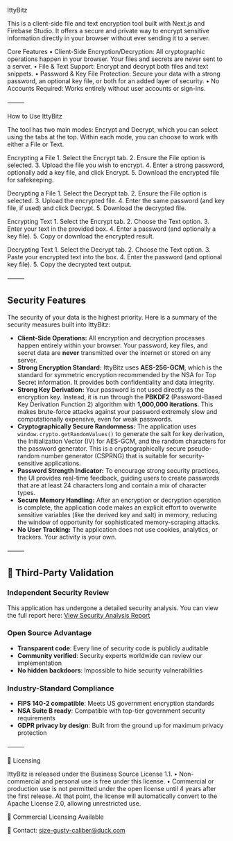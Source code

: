 IttyBitz

This is a client-side file and text encryption tool built with Next.js and Firebase Studio. It offers a secure and private way to encrypt sensitive information directly in your browser without ever sending it to a server.

Core Features
	•	Client-Side Encryption/Decryption: All cryptographic operations happen in your browser. Your files and secrets are never sent to a server.
	•	File & Text Support: Encrypt and decrypt both files and text snippets.
	•	Password & Key File Protection: Secure your data with a strong password, an optional key file, or both for an added layer of security.
	•	No Accounts Required: Works entirely without user accounts or sign-ins.

⸻

How to Use IttyBitz

The tool has two main modes: Encrypt and Decrypt, which you can select using the tabs at the top. Within each mode, you can choose to work with either a File or Text.

Encrypting a File
	1.	Select the Encrypt tab.
	2.	Ensure the File option is selected.
	3.	Upload the file you wish to encrypt.
	4.	Enter a strong password, optionally add a key file, and click Encrypt.
	5.	Download the encrypted file for safekeeping.

Decrypting a File
	1.	Select the Decrypt tab.
	2.	Ensure the File option is selected.
	3.	Upload the encrypted file.
	4.	Enter the same password (and key file, if used) and click Decrypt.
	5.	Download the decrypted file.

Encrypting Text
	1.	Select the Encrypt tab.
	2.	Choose the Text option.
	3.	Enter your text in the provided box.
	4.	Enter a password (and optionally a key file).
	5.	Copy or download the encrypted result.

Decrypting Text
	1.	Select the Decrypt tab.
	2.	Choose the Text option.
	3.	Paste your encrypted text into the box.
	4.	Enter the password (and optional key file).
	5.	Copy the decrypted text output.

⸻

## Security Features

The security of your data is the highest priority. Here is a summary of the security measures built into IttyBitz:

- **Client-Side Operations:** All encryption and decryption processes happen entirely within your browser. Your password, key files, and secret data are **never** transmitted over the internet or stored on any server.
- **Strong Encryption Standard:** IttyBitz uses **AES-256-GCM**, which is the standard for symmetric encryption recommended by the NSA for Top Secret information. It provides both confidentiality and data integrity.
- **Strong Key Derivation:** Your password is not used directly as the encryption key. Instead, it is run through the **PBKDF2** (Password-Based Key Derivation Function 2) algorithm with **1,000,000 iterations**. This makes brute-force attacks against your password extremely slow and computationally expensive, even for weak passwords.
- **Cryptographically Secure Randomness:** The application uses `window.crypto.getRandomValues()` to generate the salt for key derivation, the Initialization Vector (IV) for AES-GCM, and the random characters for the password generator. This is a cryptographically secure pseudo-random number generator (CSPRNG) that is suitable for security-sensitive applications.
- **Password Strength Indicator:** To encourage strong security practices, the UI provides real-time feedback, guiding users to create passwords that are at least 24 characters long and contain a mix of character types.
- **Secure Memory Handling:** After an encryption or decryption operation is complete, the application code makes an explicit effort to overwrite sensitive variables (like the derived key and salt) in memory, reducing the window of opportunity for sophisticated memory-scraping attacks.
- **No User Tracking:** The application does not use cookies, analytics, or trackers. Your activity is your own.

⸻

## 🔬 Third-Party Validation

### **Independent Security Review**
This application has undergone a detailed security analysis. You can view the full report here: [View Security Analysis Report](https://claude.ai/public/artifacts/f4bb6437-1130-4fd3-bc56-74b2399274f9)

### **Open Source Advantage**
- **Transparent code**: Every line of security code is publicly auditable
- **Community verified**: Security experts worldwide can review our implementation
- **No hidden backdoors**: Impossible to hide security vulnerabilities

### **Industry-Standard Compliance**
- **FIPS 140-2 compatible**: Meets US government encryption standards
- **NSA Suite B ready**: Compatible with top-tier government security requirements
- **GDPR privacy by design**: Built from the ground up for maximum privacy protection

⸻

📜 Licensing

IttyBitz is released under the Business Source License 1.1.
	•	Non-commercial and personal use is free under this license.
	•	Commercial or production use is not permitted under the open license until 4 years after the first release. At that point, the license will automatically convert to the Apache License 2.0, allowing unrestricted use.

🔑 Commercial Licensing Available

📧 Contact: size-gusty-caliber@duck.com